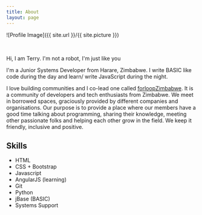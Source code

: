 ```yaml
---
title: About
layout: page
---
```

![Profile Image]({{ site.url }}/{{ site.picture }})

<br/>
<p>Hi, I am Terry. I'm not a robot, I'm just like you</p>
<p>I'm a Junior Systems Developer from Harare, Zimbabwe. I write BASIC like code during the day and learn/ write JavaScript during the night. </p>
<p>I love building communities and I co-lead one called <a href="https://forloopzim.co.zw" target="_blank">forloopZimbabwe</a>. It is a community of developers and tech enthusiasts from Zimbabwe. We meet in borrowed spaces, graciously provided by different companies and organisations. Our purpose is to provide a place where our members have a good time talking about programming, sharing their knowledge, meeting other passionate folks and helping each other grow in the field. We keep it friendly, inclusive and positive.</p>

<h2>Skills</h2>
<ul class="skill-list">
	<li>HTML</li>
	<li>CSS + Bootstrap</li>
	<li>Javascript</li>
	<li>AngularJS (learning)</li>
	<li>Git</li>
	<li>Python</li>
	<li>jBase (BASIC)</li>
	<li>Systems Support</li>
</ul>

<!-- <h2>Projects</h2>

<ul>
	<li><a href="https://github.com/">Lorem Lorem</a></li>
	<li><a href="https://github.com/">Ipsum Dolor</a></li>
	<li><a href="https://github.com/">Dolor Lorem</a></li>
</ul>  -->
